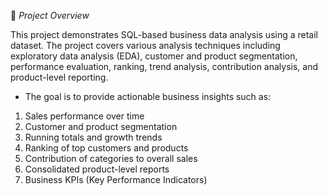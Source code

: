 
📌 *Project Overview*

This project demonstrates SQL-based business data analysis using a retail dataset.
The project covers various analysis techniques including exploratory data analysis (EDA), customer and product segmentation, performance evaluation, ranking, trend analysis, contribution analysis, and product-level reporting.

* The goal is to provide actionable business insights such as:

1. Sales performance over time
2. Customer and product segmentation
3. Running totals and growth trends
4. Ranking of top customers and products
5. Contribution of categories to overall sales
6. Consolidated product-level reports
7. Business KPIs (Key Performance Indicators)
